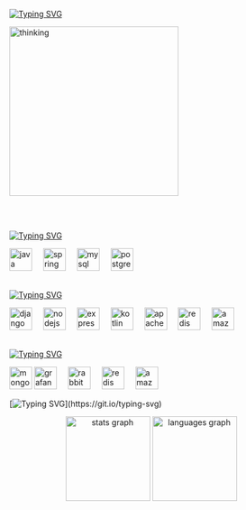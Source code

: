 [![Typing SVG](https://readme-typing-svg.demolab.com?font=Lexend&weight=500&size=18&duration=2000&pause=500&color=00B104&vCenter=true&multiline=true&repeat=false&width=435&height=90&lines=Stay+hungry,+stay+foolish.+Steve+Jobs)](https://git.io/typing-svg)

<img src="https://github.com/user-attachments/assets/08d54f73-7f60-442f-b4c1-049cd4a1e35e" height="300" alt="thinking"  />

<br><br>

[![Typing SVG](https://readme-typing-svg.demolab.com?font=Kanit&weight=500&size=24&duration=1&pause=1&color=3B3B3B&vCenter=true&multiline=true&repeat=false&width=435&lines=Main+Skills)](https://git.io/typing-svg)

<div align="left">
  <img src="https://cdn.jsdelivr.net/gh/devicons/devicon/icons/java/java-original.svg" height="40" alt="java logo"  />
  <img width="12" />
  <img src="https://cdn.jsdelivr.net/gh/devicons/devicon/icons/spring/spring-original.svg" height="40" alt="spring logo"  />
  <img width="12" />
  <img src="https://cdn.jsdelivr.net/gh/devicons/devicon/icons/mysql/mysql-original.svg" height="40" alt="mysql logo"  />
  <img width="12" />
  <img src="https://cdn.jsdelivr.net/gh/devicons/devicon/icons/postgresql/postgresql-original.svg" height="40" alt="postgresql logo"  />
</div>

<br>

[![Typing SVG](https://readme-typing-svg.demolab.com?font=Kanit&weight=500&size=24&duration=1&pause=1&color=3B3B3B&vCenter=true&multiline=true&repeat=false&width=435&lines=Tried+Skills)](https://git.io/typing-svg)

<div align="left">
  <img src="https://cdn.jsdelivr.net/gh/devicons/devicon/icons/django/django-plain.svg" height="40" alt="django logo"  />
  <img width="12" />
  <img src="https://cdn.jsdelivr.net/gh/devicons/devicon/icons/nodejs/nodejs-original.svg" height="40" alt="nodejs logo"  />
  <img width="12" />
  <img src="https://cdn.jsdelivr.net/gh/devicons/devicon/icons/express/express-original.svg" height="40" alt="express logo"  />
  <img width="12" />
  <img src="https://cdn.jsdelivr.net/gh/devicons/devicon/icons/kotlin/kotlin-original.svg" height="40" alt="kotlin logo"  />
  <img width="12" />
  <img src="https://cdn.jsdelivr.net/gh/devicons/devicon/icons/apachekafka/apachekafka-original.svg" height="40" alt="apachekafka logo"  />
  <img width="12" />
  <img src="https://cdn.jsdelivr.net/gh/devicons/devicon/icons/redis/redis-original.svg" height="40" alt="redis logo"  />
  <img width="12" />
  <img src="https://cdn.jsdelivr.net/gh/devicons/devicon/icons/amazonwebservices/amazonwebservices-line-wordmark.svg" height="40" alt="amazonwebservices logo"  />
</div>

<br>

[![Typing SVG](https://readme-typing-svg.demolab.com?font=Kanit&weight=500&size=24&duration=1&pause=1&color=3B3B3B&vCenter=true&multiline=true&repeat=false&width=435&lines=Skills+to+Explore+%F0%9F%91%80)](https://git.io/typing-svg)

<div align="left">
  <img src="https://cdn.jsdelivr.net/gh/devicons/devicon/icons/mongodb/mongodb-original.svg" height="40" alt="mongodb logo"  />
  <img src="https://cdn.jsdelivr.net/gh/devicons/devicon/icons/grafana/grafana-original.svg" height="40" alt="grafana logo"  />
  <img width="12" />
  <img src="https://cdn.simpleicons.org/rabbitmq/FF6600" height="40" alt="rabbitmq logo"  />
  <img width="12" />
  <img src="https://cdn.jsdelivr.net/gh/devicons/devicon/icons/redis/redis-original.svg" height="40" alt="redis logo"  />
  <img width="12" />
  <img src="https://cdn.jsdelivr.net/gh/devicons/devicon/icons/amazonwebservices/amazonwebservices-line-wordmark.svg" height="40" alt="amazonwebservices logo"  />
</div>

[![Typing SVG](https://readme-typing-svg.demolab.com?font=Kanit&weight=300&size=14&duration=1&pause=1&color=000000&vCenter=true&multiline=true&repeat=false&width=435&lines=Etc.+MicroService%2C+Multi-Module%2C+Spring+Cloud%2C+Spring+Batch..)](https://git.io/typing-svg)

<div align="center">
  <img src="https://github-readme-stats.vercel.app/api?username=ajroot5685&hide_title=false&hide_rank=false&show_icons=true&include_all_commits=true&count_private=true&disable_animations=false&theme=dracula&locale=en&hide_border=false&order=1" height="150" alt="stats graph"  />
  <img src="https://github-readme-stats.vercel.app/api/top-langs?username=ajroot5685&locale=en&hide_title=false&layout=compact&card_width=320&langs_count=5&theme=onedark&hide_border=false&order=2" height="150" alt="languages graph"  />
</div>
